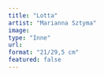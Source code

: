 ```yaml
---
title: "Lotta"
artist: "Marianna Sztyma"
image:
type: "Inne"
url:
format: "21/29,5 cm"
featured: false
---
```

